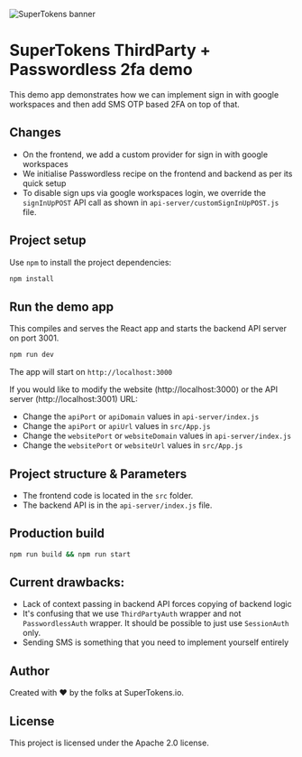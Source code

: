 ![SuperTokens banner](https://raw.githubusercontent.com/supertokens/supertokens-logo/master/images/Artboard%20%E2%80%93%2027%402x.png)

# SuperTokens ThirdParty + Passwordless 2fa demo

This demo app demonstrates how we can implement sign in with google workspaces and then add SMS OTP based 2FA on top of that.

## Changes

-   On the frontend, we add a custom provider for sign in with google workspaces
-   We initialise Passwordless recipe on the frontend and backend as per its quick setup
-   To disable sign ups via google workspaces login, we override the `signInUpPOST` API call as shown in `api-server/customSignInUpPOST.js` file.

## Project setup

Use `npm` to install the project dependencies:

```bash
npm install
```

## Run the demo app

This compiles and serves the React app and starts the backend API server on port 3001.

```bash
npm run dev
```

The app will start on `http://localhost:3000`

If you would like to modify the website (http://localhost:3000) or the API server (http://localhost:3001) URL:

-   Change the `apiPort` or `apiDomain` values in `api-server/index.js`
-   Change the `apiPort` or `apiUrl` values in `src/App.js`
-   Change the `websitePort` or `websiteDomain` values in `api-server/index.js`
-   Change the `websitePort` or `websiteUrl` values in `src/App.js`

## Project structure & Parameters

-   The frontend code is located in the `src` folder.
-   The backend API is in the `api-server/index.js` file.

## Production build

```bash
npm run build && npm run start
```

## Current drawbacks:

-   Lack of context passing in backend API forces copying of backend logic
-   It's confusing that we use `ThirdPartyAuth` wrapper and not `PasswordlessAuth` wrapper. It should be possible to just use `SessionAuth` only.
-   Sending SMS is something that you need to implement yourself entirely

## Author

Created with :heart: by the folks at SuperTokens.io.

## License

This project is licensed under the Apache 2.0 license.
